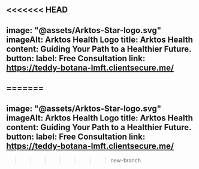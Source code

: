 <<<<<<< HEAD
---
image: "@assets/Arktos-Star-logo.svg"
imageAlt: Arktos Health Logo
title: Arktos Health
content: Guiding Your Path to a Healthier Future.
button:
  label: Free Consultation
  link: https://teddy-botana-lmft.clientsecure.me/
---
=======
---
image: "@assets/Arktos-Star-logo.svg"
imageAlt: Arktos Health Logo
title: Arktos Health
content: Guiding Your Path to a Healthier Future.
button:
  label: Free Consultation
  link: https://teddy-botana-lmft.clientsecure.me/
---
>>>>>>> new-branch
